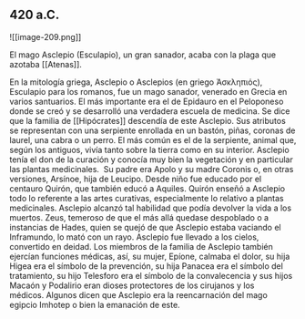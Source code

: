 ## 420 a.C.
![[image-209.png]]

El mago Asclepio (Esculapio), un gran sanador, acaba con la plaga que azotaba [[Atenas]]. 

En la mitología griega, Asclepio o Asclepios (en griego Ἀσκληπιός), Esculapio para los romanos, fue un mago sanador, venerado en Grecia en varios santuarios. El más importante era el de Epidauro en el Peloponeso donde se creó y se desarrolló una verdadera escuela de medicina. Se dice que la familia de [[Hipócrates]] descendía de este Asclepio. Sus atributos se representan con una serpiente enrollada en un bastón, piñas, coronas de laurel, una cabra o un perro. El más común es el de la serpiente, animal que, según los antiguos, vivía tanto sobre la tierra como en su interior. Asclepio tenía el don de la curación y conocía muy bien la vegetación y en particular las plantas medicinales.  Su padre era Apolo y su madre Coronis o, en otras versiones, Arsínoe, hija de Leucipo. Desde niño fue educado por el centauro Quirón, que también educó a Aquiles. Quirón enseñó a Asclepio todo lo referente a las artes curativas, especialmente lo relativo a plantas medicinales. Asclepio alcanzó tal habilidad que podía devolver la vida a los muertos. Zeus, temeroso de que el más allá quedase despoblado o a instancias de Hades, quien se quejó de que Asclepio estaba vaciando el Inframundo, lo mató con un rayo. Asclepio fue llevado a los cielos, convertido en deidad. Los miembros de la familia de Asclepio también ejercían funciones médicas, así, su mujer, Epíone, calmaba el dolor, su hija Higea era el símbolo de la prevención, su hija Panacea era el símbolo del tratamiento, su hijo Telesforo era el símbolo de la convalecencia y sus hijos Macaón y Podalirio eran dioses protectores de los cirujanos y los médicos. Algunos dicen que Asclepio era la reencarnación del mago egipcio Imhotep o bien la emanación de este.
